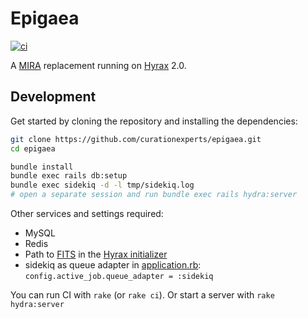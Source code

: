 # Epigaea

[![ci](https://travis-ci.org/curationexperts/epigaea.svg?branch=master)](https://travis-ci.org/curationexperts/epigaea)

A [MIRA](https://github.com/TuftsUniversity/MIRA) replacement running on [Hyrax](https://github.com/samvera/hyrax) 2.0.

## Development

Get started by cloning the repository and installing the dependencies:

```sh
git clone https://github.com/curationexperts/epigaea.git
cd epigaea

bundle install
bundle exec rails db:setup
bundle exec sidekiq -d -l tmp/sidekiq.log
# open a separate session and run bundle exec rails hydra:server
```
Other services and settings required:
* MySQL
* Redis
* Path to [FITS](https://projects.iq.harvard.edu/fits/downloads) in the [Hyrax initializer](https://github.com/curationexperts/epigaea/blob/master/config/initializers/hyrax.rb)
* sidekiq as queue adapter in [application.rb](https://github.com/curationexperts/epigaea/blob/master/config/):        `config.active_job.queue_adapter = :sidekiq`

You can run CI with `rake` (or `rake ci`). Or start a server with `rake hydra:server`
